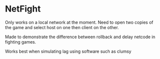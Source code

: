 # NetFight

Only works on a local network at the moment.
Need to open two copies of the game and select host on one then client on the other.

Made to demonstrate the difference between rollback and delay netcode in fighting games.

Works best when simulating lag using software such as clumsy
